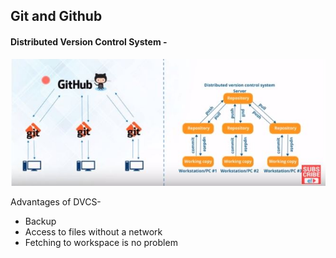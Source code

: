 ## Git and Github

#### Distributed Version Control System -  

  ![Distributed version Control](git1.jpg)

Advantages of DVCS-

* Backup
* Access to files without a network
* Fetching to workspace is no problem
